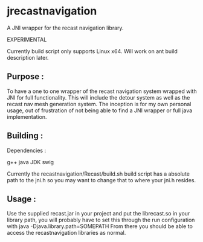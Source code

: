 jrecastnavigation
=================

A JNI wrapper for the recast navigation library.

EXPERIMENTAL

Currently build script only supports Linux x64. Will work on ant build description later.

Purpose :
--------------

To have a one to one wrapper of the recast navigation system wrapped with JNI for full functionality. This will include the detour system as well as the recast nav mesh generation system.
The inception is for my own personal usage, out of frustration of not being able to find a JNI wrapper or full java implementation.

Building :
---------------

Dependencies :

g++
java JDK
swig

Currently the recastnavigation/Recast/build.sh build script has a absolute path to the jni.h so you may want to change that to where your jni.h resides.


Usage :
--------------

Use the supplied recast.jar in your project and put the librecast.so in your library path, you will probably have to set this through the run configuration with java  -Djava.library.path=SOMEPATH
From there you should be able to access the recastnavigation libraries as normal.






